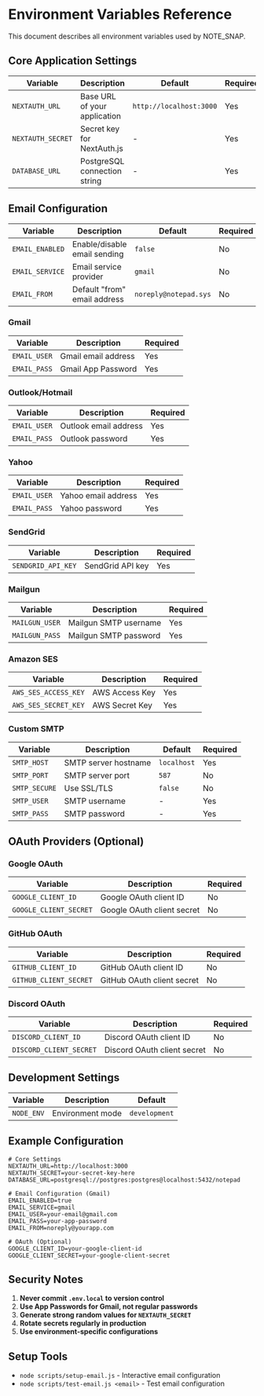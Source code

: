 # Environment Variables Reference

This document describes all environment variables used by NOTE_SNAP.

## Core Application Settings

| Variable | Description | Default | Required |
|----------|-------------|---------|----------|
| `NEXTAUTH_URL` | Base URL of your application | `http://localhost:3000` | Yes |
| `NEXTAUTH_SECRET` | Secret key for NextAuth.js | - | Yes |
| `DATABASE_URL` | PostgreSQL connection string | - | Yes |

## Email Configuration

| Variable | Description | Default | Required |
|----------|-------------|---------|----------|
| `EMAIL_ENABLED` | Enable/disable email sending | `false` | No |
| `EMAIL_SERVICE` | Email service provider | `gmail` | No |
| `EMAIL_FROM` | Default "from" email address | `noreply@notepad.sys` | No |

### Gmail
| Variable | Description | Required |
|----------|-------------|----------|
| `EMAIL_USER` | Gmail email address | Yes |
| `EMAIL_PASS` | Gmail App Password | Yes |

### Outlook/Hotmail
| Variable | Description | Required |
|----------|-------------|----------|
| `EMAIL_USER` | Outlook email address | Yes |
| `EMAIL_PASS` | Outlook password | Yes |

### Yahoo
| Variable | Description | Required |
|----------|-------------|----------|
| `EMAIL_USER` | Yahoo email address | Yes |
| `EMAIL_PASS` | Yahoo password | Yes |

### SendGrid
| Variable | Description | Required |
|----------|-------------|----------|
| `SENDGRID_API_KEY` | SendGrid API key | Yes |

### Mailgun
| Variable | Description | Required |
|----------|-------------|----------|
| `MAILGUN_USER` | Mailgun SMTP username | Yes |
| `MAILGUN_PASS` | Mailgun SMTP password | Yes |

### Amazon SES
| Variable | Description | Required |
|----------|-------------|----------|
| `AWS_SES_ACCESS_KEY` | AWS Access Key | Yes |
| `AWS_SES_SECRET_KEY` | AWS Secret Key | Yes |

### Custom SMTP
| Variable | Description | Default | Required |
|----------|-------------|---------|----------|
| `SMTP_HOST` | SMTP server hostname | `localhost` | Yes |
| `SMTP_PORT` | SMTP server port | `587` | No |
| `SMTP_SECURE` | Use SSL/TLS | `false` | No |
| `SMTP_USER` | SMTP username | - | Yes |
| `SMTP_PASS` | SMTP password | - | Yes |

## OAuth Providers (Optional)

### Google OAuth
| Variable | Description | Required |
|----------|-------------|----------|
| `GOOGLE_CLIENT_ID` | Google OAuth client ID | No |
| `GOOGLE_CLIENT_SECRET` | Google OAuth client secret | No |

### GitHub OAuth
| Variable | Description | Required |
|----------|-------------|----------|
| `GITHUB_CLIENT_ID` | GitHub OAuth client ID | No |
| `GITHUB_CLIENT_SECRET` | GitHub OAuth client secret | No |

### Discord OAuth
| Variable | Description | Required |
|----------|-------------|----------|
| `DISCORD_CLIENT_ID` | Discord OAuth client ID | No |
| `DISCORD_CLIENT_SECRET` | Discord OAuth client secret | No |

## Development Settings

| Variable | Description | Default |
|----------|-------------|---------|
| `NODE_ENV` | Environment mode | `development` |

## Example Configuration

```env
# Core Settings
NEXTAUTH_URL=http://localhost:3000
NEXTAUTH_SECRET=your-secret-key-here
DATABASE_URL=postgresql://postgres:postgres@localhost:5432/notepad

# Email Configuration (Gmail)
EMAIL_ENABLED=true
EMAIL_SERVICE=gmail
EMAIL_USER=your-email@gmail.com
EMAIL_PASS=your-app-password
EMAIL_FROM=noreply@yourapp.com

# OAuth (Optional)
GOOGLE_CLIENT_ID=your-google-client-id
GOOGLE_CLIENT_SECRET=your-google-client-secret
```

## Security Notes

1. **Never commit `.env.local` to version control**
2. **Use App Passwords for Gmail, not regular passwords**
3. **Generate strong random values for `NEXTAUTH_SECRET`**
4. **Rotate secrets regularly in production**
5. **Use environment-specific configurations**

## Setup Tools

- `node scripts/setup-email.js` - Interactive email configuration
- `node scripts/test-email.js <email>` - Test email configuration
